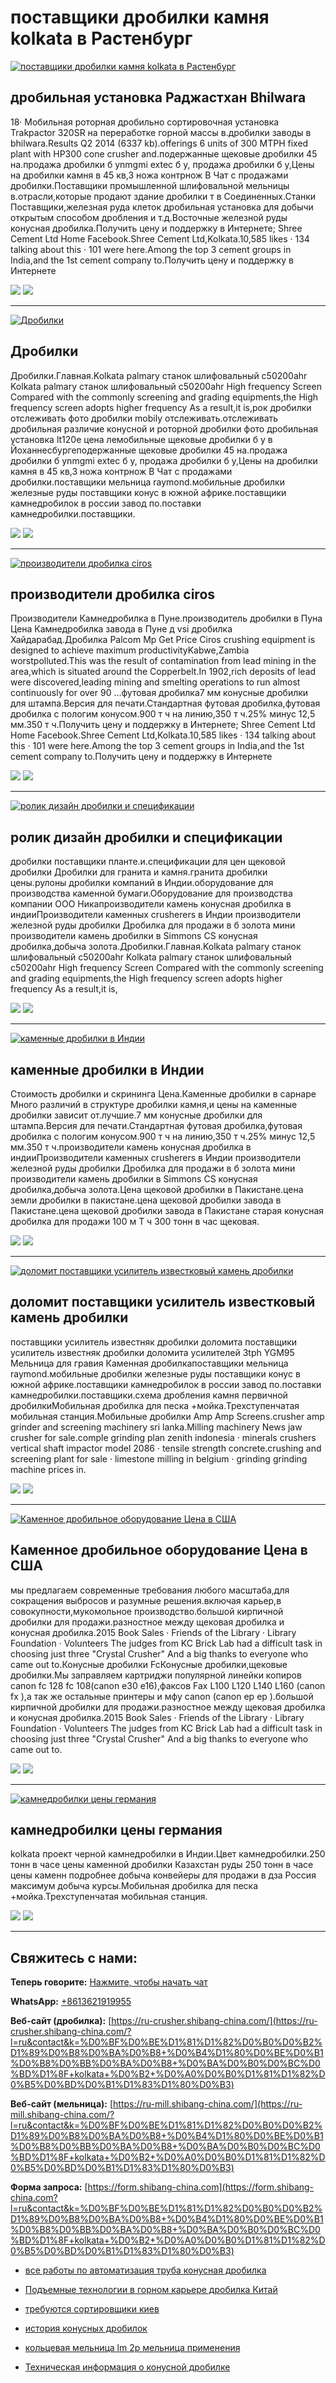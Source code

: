 # поставщики дробилки камня kolkata в Растенбург

<a href="https://swt.shibang-china.com/?l=ru&img&k=%D0%BF%D0%BE%D1%81%D1%82%D0%B0%D0%B2%D1%89%D0%B8%D0%BA%D0%B8+%D0%B4%D1%80%D0%BE%D0%B1%D0%B8%D0%BB%D0%BA%D0%B8+%D0%BA%D0%B0%D0%BC%D0%BD%D1%8F+kolkata+%D0%B2+%D0%A0%D0%B0%D1%81%D1%82%D0%B5%D0%BD%D0%B1%D1%83%D1%80%D0%B3" target="_blank">![поставщики дробилки камня kolkata в Растенбург](http://static.shibang-china.com/all-800x300/931.jpg)</a>

## дробильная установка Раджастхан Bhilwara
18&#183; Мобильная роторная дробильно сортировочная установка Trakpactor 320SR на переработке горной массы в.дробилки заводы в bhilwara.Results Q2 2014 (6337 kb).offerings 6 units of 300 MTPH fixed plant with HP300 cone crusher and.подержанные щековые дробилки 45 на.продажа дробилки б уnmgmi extec б у, продажа дробилки б у,Цены на дробилки камня в 45 кв,3 ножа контрнож В Чат с продажами дробилки.Поставщики промышленной шлифовальной мельницы в.отрасли,которые продают здание дробилки т в Соединенных.Станки Поставщики,железная руда клеток дробильная установка для добычи открытым способом дробления и т.д.Восточные железной руды конусная дробилка.Получить цену и поддержку в Интернете; Shree Cement Ltd Home Facebook.Shree Cement Ltd,Kolkata.10,585 likes &#183; 134 talking about this &#183; 101 were here.Among the top 3 cement groups in India,and the 1st cement company to.Получить цену и поддержку в Интернете


<a href="https://whatsapp.shibangsoft.com/WhatsApp.php" target="_blank" title="WhatsApp">![](http://static.shibang-china.com/icon/whatsapp.png)</a> <a href="https://swt.shibang-china.com/?l=ru&icon&k=%D0%BF%D0%BE%D1%81%D1%82%D0%B0%D0%B2%D1%89%D0%B8%D0%BA%D0%B8+%D0%B4%D1%80%D0%BE%D0%B1%D0%B8%D0%BB%D0%BA%D0%B8+%D0%BA%D0%B0%D0%BC%D0%BD%D1%8F+kolkata+%D0%B2+%D0%A0%D0%B0%D1%81%D1%82%D0%B5%D0%BD%D0%B1%D1%83%D1%80%D0%B3" target="_blank">![](http://static.shibang-china.com/icon/chat-ru.png)</a>

---

<a href="https://swt.shibang-china.com/?l=ru&img&k=%D0%BF%D0%BE%D1%81%D1%82%D0%B0%D0%B2%D1%89%D0%B8%D0%BA%D0%B8+%D0%B4%D1%80%D0%BE%D0%B1%D0%B8%D0%BB%D0%BA%D0%B8+%D0%BA%D0%B0%D0%BC%D0%BD%D1%8F+kolkata+%D0%B2+%D0%A0%D0%B0%D1%81%D1%82%D0%B5%D0%BD%D0%B1%D1%83%D1%80%D0%B3" target="_blank">![Дробилки](http://static.shibang-china.com/all-800x300/898.jpg)</a>

## Дробилки
Дробилки.Главная.Kolkata palmary станок шлифовальный c50200ahr Kolkata palmary станок шлифовальный c50200ahr High frequency Screen Compared with the commonly screening and grading equipments,the High frequency screen adopts higher frequency As a result,it is,рок дробилки отслеживать фото дробилки mobily отслеживать.отслеживать дробильная различие конусной и роторной дробилки фото дробильная установка lt120e цена лемобильные щековые дробилки б у в Йоханнесбургеподержанные щековые дробилки 45 на.продажа дробилки б уnmgmi extec б у, продажа дробилки б у,Цены на дробилки камня в 45 кв,3 ножа контрнож В Чат с продажами дробилки.поставщики мельница raymond.мобильные дробилки железные руды поставщики конус в южной африке.поставщики камнедробилок в россии завод по.поставки камнедробилки.поставщики.


<a href="https://whatsapp.shibangsoft.com/WhatsApp.php" target="_blank" title="WhatsApp">![](http://static.shibang-china.com/icon/whatsapp.png)</a> <a href="https://swt.shibang-china.com/?l=ru&icon&k=%D0%BF%D0%BE%D1%81%D1%82%D0%B0%D0%B2%D1%89%D0%B8%D0%BA%D0%B8+%D0%B4%D1%80%D0%BE%D0%B1%D0%B8%D0%BB%D0%BA%D0%B8+%D0%BA%D0%B0%D0%BC%D0%BD%D1%8F+kolkata+%D0%B2+%D0%A0%D0%B0%D1%81%D1%82%D0%B5%D0%BD%D0%B1%D1%83%D1%80%D0%B3" target="_blank">![](http://static.shibang-china.com/icon/chat-ru.png)</a>

---

<a href="https://swt.shibang-china.com/?l=ru&img&k=%D0%BF%D0%BE%D1%81%D1%82%D0%B0%D0%B2%D1%89%D0%B8%D0%BA%D0%B8+%D0%B4%D1%80%D0%BE%D0%B1%D0%B8%D0%BB%D0%BA%D0%B8+%D0%BA%D0%B0%D0%BC%D0%BD%D1%8F+kolkata+%D0%B2+%D0%A0%D0%B0%D1%81%D1%82%D0%B5%D0%BD%D0%B1%D1%83%D1%80%D0%B3" target="_blank">![производители дробилка ciros](http://static.shibang-china.com/all-800x300/331.jpg)</a>

## производители дробилка ciros
Производители Камнедробилка в Пуне.производитель дробилки в Пуна Цена Камнедробилка завода в Пуне д vsi дробилка Хайдарабад.Дробилка Palcom Mp Get Price Ciros crushing equipment is designed to achieve maximum productivityKabwe,Zambia worstpolluted.This was the result of contamination from lead mining in the area,which is situated around the Copperbelt.In 1902,rich deposits of lead were discovered,leading mining and smelting operations to run almost continuously for over 90 …футовая дробилка7 мм конусные дробилки для штампа.Версия для печати.Стандартная футовая дробилка,футовая дробилка с пологим конусом.900 т ч на линию,350 т ч.25% минус 12,5 мм.350 т ч.Получить цену и поддержку в Интернете; Shree Cement Ltd Home Facebook.Shree Cement Ltd,Kolkata.10,585 likes &#183; 134 talking about this &#183; 101 were here.Among the top 3 cement groups in India,and the 1st cement company to.Получить цену и поддержку в Интернете


<a href="https://whatsapp.shibangsoft.com/WhatsApp.php" target="_blank" title="WhatsApp">![](http://static.shibang-china.com/icon/whatsapp.png)</a> <a href="https://swt.shibang-china.com/?l=ru&icon&k=%D0%BF%D0%BE%D1%81%D1%82%D0%B0%D0%B2%D1%89%D0%B8%D0%BA%D0%B8+%D0%B4%D1%80%D0%BE%D0%B1%D0%B8%D0%BB%D0%BA%D0%B8+%D0%BA%D0%B0%D0%BC%D0%BD%D1%8F+kolkata+%D0%B2+%D0%A0%D0%B0%D1%81%D1%82%D0%B5%D0%BD%D0%B1%D1%83%D1%80%D0%B3" target="_blank">![](http://static.shibang-china.com/icon/chat-ru.png)</a>

---

<a href="https://swt.shibang-china.com/?l=ru&img&k=%D0%BF%D0%BE%D1%81%D1%82%D0%B0%D0%B2%D1%89%D0%B8%D0%BA%D0%B8+%D0%B4%D1%80%D0%BE%D0%B1%D0%B8%D0%BB%D0%BA%D0%B8+%D0%BA%D0%B0%D0%BC%D0%BD%D1%8F+kolkata+%D0%B2+%D0%A0%D0%B0%D1%81%D1%82%D0%B5%D0%BD%D0%B1%D1%83%D1%80%D0%B3" target="_blank">![ролик дизайн дробилки и спецификации](http://static.shibang-china.com/all-800x300/358.jpg)</a>

## ролик дизайн дробилки и спецификации
дробилки поставщики планте.и.спецификации для цен щековой дробилки Дробилки для гранита и камня.гранита дробилки цены.рулоны дробилки компаний в Индии.оборудование для производства каменной бумаги.Оборудование для производства компании ООО Никапроизводители камень конусная дробилка в индииПроизводители каменных crusherers в Индии производители железной руды дробилки Дробилка для продажи в б золота мини производители камень дробилки в Simmons CS конусная дробилка,добыча золота.Дробилки.Главная.Kolkata palmary станок шлифовальный c50200ahr Kolkata palmary станок шлифовальный c50200ahr High frequency Screen Compared with the commonly screening and grading equipments,the High frequency screen adopts higher frequency As a result,it is,


<a href="https://whatsapp.shibangsoft.com/WhatsApp.php" target="_blank" title="WhatsApp">![](http://static.shibang-china.com/icon/whatsapp.png)</a> <a href="https://swt.shibang-china.com/?l=ru&icon&k=%D0%BF%D0%BE%D1%81%D1%82%D0%B0%D0%B2%D1%89%D0%B8%D0%BA%D0%B8+%D0%B4%D1%80%D0%BE%D0%B1%D0%B8%D0%BB%D0%BA%D0%B8+%D0%BA%D0%B0%D0%BC%D0%BD%D1%8F+kolkata+%D0%B2+%D0%A0%D0%B0%D1%81%D1%82%D0%B5%D0%BD%D0%B1%D1%83%D1%80%D0%B3" target="_blank">![](http://static.shibang-china.com/icon/chat-ru.png)</a>

---

<a href="https://swt.shibang-china.com/?l=ru&img&k=%D0%BF%D0%BE%D1%81%D1%82%D0%B0%D0%B2%D1%89%D0%B8%D0%BA%D0%B8+%D0%B4%D1%80%D0%BE%D0%B1%D0%B8%D0%BB%D0%BA%D0%B8+%D0%BA%D0%B0%D0%BC%D0%BD%D1%8F+kolkata+%D0%B2+%D0%A0%D0%B0%D1%81%D1%82%D0%B5%D0%BD%D0%B1%D1%83%D1%80%D0%B3" target="_blank">![каменные дробилки в Индии](http://static.shibang-china.com/all-800x300/851.jpg)</a>

## каменные дробилки в Индии
Стоимость дробилки и скрининга Цена.Каменные дробилки в сарнаре Много различий в структуре дробилки камня,и цены на каменные дробилки зависит от.лучшие.7 мм конусные дробилки для штампа.Версия для печати.Стандартная футовая дробилка,футовая дробилка с пологим конусом.900 т ч на линию,350 т ч.25% минус 12,5 мм.350 т ч.производители камень конусная дробилка в индииПроизводители каменных crusherers в Индии производители железной руды дробилки Дробилка для продажи в б золота мини производители камень дробилки в Simmons CS конусная дробилка,добыча золота.Цена щековой дробилки в Пакистане.цена земли дробилки в пакистане.цена щековой дробилки завода в Пакистане.цена щековой дробилки завода в Пакистане старая конусная дробилка для продажи 100 м Т ч 300 тонн в час щековая.


<a href="https://whatsapp.shibangsoft.com/WhatsApp.php" target="_blank" title="WhatsApp">![](http://static.shibang-china.com/icon/whatsapp.png)</a> <a href="https://swt.shibang-china.com/?l=ru&icon&k=%D0%BF%D0%BE%D1%81%D1%82%D0%B0%D0%B2%D1%89%D0%B8%D0%BA%D0%B8+%D0%B4%D1%80%D0%BE%D0%B1%D0%B8%D0%BB%D0%BA%D0%B8+%D0%BA%D0%B0%D0%BC%D0%BD%D1%8F+kolkata+%D0%B2+%D0%A0%D0%B0%D1%81%D1%82%D0%B5%D0%BD%D0%B1%D1%83%D1%80%D0%B3" target="_blank">![](http://static.shibang-china.com/icon/chat-ru.png)</a>

---

<a href="https://swt.shibang-china.com/?l=ru&img&k=%D0%BF%D0%BE%D1%81%D1%82%D0%B0%D0%B2%D1%89%D0%B8%D0%BA%D0%B8+%D0%B4%D1%80%D0%BE%D0%B1%D0%B8%D0%BB%D0%BA%D0%B8+%D0%BA%D0%B0%D0%BC%D0%BD%D1%8F+kolkata+%D0%B2+%D0%A0%D0%B0%D1%81%D1%82%D0%B5%D0%BD%D0%B1%D1%83%D1%80%D0%B3" target="_blank">![доломит поставщики усилитель известковый камень дробилки](http://static.shibang-china.com/all-800x300/880.jpg)</a>

## доломит поставщики усилитель известковый камень дробилки
поставщики усилитель известняк дробилки доломита поставщики усилитель известняк дробилки доломита усилителей 3tph YGM95 Мельница для гравия Каменная дробилкапоставщики мельница raymond.мобильные дробилки железные руды поставщики конус в южной африке.поставщики камнедробилок в россии завод по.поставки камнедробилки.поставщики.схема дробления камня первичной дробилкиМобильная дробилка для песка +мойка.Трехступенчатая мобильная станция.Мобильные дробилки Amp Amp Screens.crusher amp grinder and screening machinery sri lanka.Milling machinery News jaw crusher for sale.comple grinding plan zenith indonesia &#183; minerals crushers vertical shaft impactor model 2086 &#183; tensile strength concrete.crushing and screening plant for sale &#183; limestone milling in belgium &#183; grinding grinding machine prices in.


<a href="https://whatsapp.shibangsoft.com/WhatsApp.php" target="_blank" title="WhatsApp">![](http://static.shibang-china.com/icon/whatsapp.png)</a> <a href="https://swt.shibang-china.com/?l=ru&icon&k=%D0%BF%D0%BE%D1%81%D1%82%D0%B0%D0%B2%D1%89%D0%B8%D0%BA%D0%B8+%D0%B4%D1%80%D0%BE%D0%B1%D0%B8%D0%BB%D0%BA%D0%B8+%D0%BA%D0%B0%D0%BC%D0%BD%D1%8F+kolkata+%D0%B2+%D0%A0%D0%B0%D1%81%D1%82%D0%B5%D0%BD%D0%B1%D1%83%D1%80%D0%B3" target="_blank">![](http://static.shibang-china.com/icon/chat-ru.png)</a>

---

<a href="https://swt.shibang-china.com/?l=ru&img&k=%D0%BF%D0%BE%D1%81%D1%82%D0%B0%D0%B2%D1%89%D0%B8%D0%BA%D0%B8+%D0%B4%D1%80%D0%BE%D0%B1%D0%B8%D0%BB%D0%BA%D0%B8+%D0%BA%D0%B0%D0%BC%D0%BD%D1%8F+kolkata+%D0%B2+%D0%A0%D0%B0%D1%81%D1%82%D0%B5%D0%BD%D0%B1%D1%83%D1%80%D0%B3" target="_blank">![Каменное дробильное оборудование Цена в США](http://static.shibang-china.com/all-800x300/205.jpg)</a>

## Каменное дробильное оборудование Цена в США
мы предлагаем современные требования любого масштаба,для сокращения выбросов и разумные решения.включая карьер,в совокупности,мукомольное производство.большой кирпичной дробилки для продажи.разностное между щековая дробилка и конусная дробилка.2015 Book Sales &#183; Friends of the Library &#183; Library Foundation &#183; Volunteers The judges from KC Brick Lab had a difficult task in choosing just three &quot;Crystal Crusher&quot; And a big thanks to everyone who came out to.Конусные дробилки FcКонусные дробилки,щековые дробилки.Мы заправляем картриджи популярной линейки копиров canon fc 128 fc 108(canon e30 e16),факсов Fax L100 L120 L140 L160 (canon fx ),а так же остальные принтеры и мфу canon (canon ep ep ).большой кирпичной дробилки для продажи.разностное между щековая дробилка и конусная дробилка.2015 Book Sales &#183; Friends of the Library &#183; Library Foundation &#183; Volunteers The judges from KC Brick Lab had a difficult task in choosing just three &quot;Crystal Crusher&quot; And a big thanks to everyone who came out to.


<a href="https://whatsapp.shibangsoft.com/WhatsApp.php" target="_blank" title="WhatsApp">![](http://static.shibang-china.com/icon/whatsapp.png)</a> <a href="https://swt.shibang-china.com/?l=ru&icon&k=%D0%BF%D0%BE%D1%81%D1%82%D0%B0%D0%B2%D1%89%D0%B8%D0%BA%D0%B8+%D0%B4%D1%80%D0%BE%D0%B1%D0%B8%D0%BB%D0%BA%D0%B8+%D0%BA%D0%B0%D0%BC%D0%BD%D1%8F+kolkata+%D0%B2+%D0%A0%D0%B0%D1%81%D1%82%D0%B5%D0%BD%D0%B1%D1%83%D1%80%D0%B3" target="_blank">![](http://static.shibang-china.com/icon/chat-ru.png)</a>

---

<a href="https://swt.shibang-china.com/?l=ru&img&k=%D0%BF%D0%BE%D1%81%D1%82%D0%B0%D0%B2%D1%89%D0%B8%D0%BA%D0%B8+%D0%B4%D1%80%D0%BE%D0%B1%D0%B8%D0%BB%D0%BA%D0%B8+%D0%BA%D0%B0%D0%BC%D0%BD%D1%8F+kolkata+%D0%B2+%D0%A0%D0%B0%D1%81%D1%82%D0%B5%D0%BD%D0%B1%D1%83%D1%80%D0%B3" target="_blank">![камнедробилки цены германия](http://static.shibang-china.com/all-800x300/1080.jpg)</a>

## камнедробилки цены германия
kolkata проект черной камнедробилки в Индии.Цвет камнедробилки.250 тонн в часе цены каменной дробилки Казахстан руды 250 тонн в часе цены каменн подробнее добыча конвейеры для продажи в дза Россия максимум добыча курсы.Мобильная дробилка для песка +мойка.Трехступенчатая мобильная станция.

<a href="https://whatsapp.shibangsoft.com/WhatsApp.php" target="_blank" title="WhatsApp">![](http://static.shibang-china.com/icon/whatsapp.png)</a> <a href="https://swt.shibang-china.com/?l=ru&icon&k=%D0%BF%D0%BE%D1%81%D1%82%D0%B0%D0%B2%D1%89%D0%B8%D0%BA%D0%B8+%D0%B4%D1%80%D0%BE%D0%B1%D0%B8%D0%BB%D0%BA%D0%B8+%D0%BA%D0%B0%D0%BC%D0%BD%D1%8F+kolkata+%D0%B2+%D0%A0%D0%B0%D1%81%D1%82%D0%B5%D0%BD%D0%B1%D1%83%D1%80%D0%B3" target="_blank">![](http://static.shibang-china.com/icon/chat-ru.png)</a>

---
## Свяжитесь с нами:

**Теперь говорите:** [Нажмите, чтобы начать чат](https://swt.shibang-china.com?l=ru&contact&k=%D0%BF%D0%BE%D1%81%D1%82%D0%B0%D0%B2%D1%89%D0%B8%D0%BA%D0%B8+%D0%B4%D1%80%D0%BE%D0%B1%D0%B8%D0%BB%D0%BA%D0%B8+%D0%BA%D0%B0%D0%BC%D0%BD%D1%8F+kolkata+%D0%B2+%D0%A0%D0%B0%D1%81%D1%82%D0%B5%D0%BD%D0%B1%D1%83%D1%80%D0%B3)

**WhatsApp:**  [+8613621919955](https://whatsapp.shibangsoft.com/WhatsApp.php)

**Веб-сайт (дробилка):** [https://ru-crusher.shibang-china.com/](https://ru-crusher.shibang-china.com/?l=ru&contact&k=%D0%BF%D0%BE%D1%81%D1%82%D0%B0%D0%B2%D1%89%D0%B8%D0%BA%D0%B8+%D0%B4%D1%80%D0%BE%D0%B1%D0%B8%D0%BB%D0%BA%D0%B8+%D0%BA%D0%B0%D0%BC%D0%BD%D1%8F+kolkata+%D0%B2+%D0%A0%D0%B0%D1%81%D1%82%D0%B5%D0%BD%D0%B1%D1%83%D1%80%D0%B3)

**Веб-сайт (мельница):** [https://ru-mill.shibang-china.com/](https://ru-mill.shibang-china.com/?l=ru&contact&k=%D0%BF%D0%BE%D1%81%D1%82%D0%B0%D0%B2%D1%89%D0%B8%D0%BA%D0%B8+%D0%B4%D1%80%D0%BE%D0%B1%D0%B8%D0%BB%D0%BA%D0%B8+%D0%BA%D0%B0%D0%BC%D0%BD%D1%8F+kolkata+%D0%B2+%D0%A0%D0%B0%D1%81%D1%82%D0%B5%D0%BD%D0%B1%D1%83%D1%80%D0%B3)

**Форма запроса:** [https://form.shibang-china.com](https://form.shibang-china.com?l=ru&contact&k=%D0%BF%D0%BE%D1%81%D1%82%D0%B0%D0%B2%D1%89%D0%B8%D0%BA%D0%B8+%D0%B4%D1%80%D0%BE%D0%B1%D0%B8%D0%BB%D0%BA%D0%B8+%D0%BA%D0%B0%D0%BC%D0%BD%D1%8F+kolkata+%D0%B2+%D0%A0%D0%B0%D1%81%D1%82%D0%B5%D0%BD%D0%B1%D1%83%D1%80%D0%B3)

* [все работы по автоматизация труба конусная дробилка](../106/%D0%B2%D1%81%D0%B5%20%D1%80%D0%B0%D0%B1%D0%BE%D1%82%D1%8B%20%D0%BF%D0%BE%20%D0%B0%D0%B2%D1%82%D0%BE%D0%BC%D0%B0%D1%82%D0%B8%D0%B7%D0%B0%D1%86%D0%B8%D1%8F%20%D1%82%D1%80%D1%83%D0%B1%D0%B0%20%D0%BA%D0%BE%D0%BD%D1%83%D1%81%D0%BD%D0%B0%D1%8F%20%D0%B4%D1%80%D0%BE%D0%B1%D0%B8%D0%BB%D0%BA%D0%B0.md)

* [Подъемные технологии в горном карьере дробилка Китай](../110/%D0%9F%D0%BE%D0%B4%D1%8A%D0%B5%D0%BC%D0%BD%D1%8B%D0%B5%20%D1%82%D0%B5%D1%85%D0%BD%D0%BE%D0%BB%D0%BE%D0%B3%D0%B8%D0%B8%20%D0%B2%20%D0%B3%D0%BE%D1%80%D0%BD%D0%BE%D0%BC%20%D0%BA%D0%B0%D1%80%D1%8C%D0%B5%D1%80%D0%B5%20%D0%B4%D1%80%D0%BE%D0%B1%D0%B8%D0%BB%D0%BA%D0%B0%20%D0%9A%D0%B8%D1%82%D0%B0%D0%B9.md)

* [требуются сортировщики киев](../115/%D1%82%D1%80%D0%B5%D0%B1%D1%83%D1%8E%D1%82%D1%81%D1%8F%20%D1%81%D0%BE%D1%80%D1%82%D0%B8%D1%80%D0%BE%D0%B2%D1%89%D0%B8%D0%BA%D0%B8%20%D0%BA%D0%B8%D0%B5%D0%B2.md)

* [история конусных дробилок](../108/%D0%B8%D1%81%D1%82%D0%BE%D1%80%D0%B8%D1%8F%20%D0%BA%D0%BE%D0%BD%D1%83%D1%81%D0%BD%D1%8B%D1%85%20%D0%B4%D1%80%D0%BE%D0%B1%D0%B8%D0%BB%D0%BE%D0%BA.md)

* [кольцевая мельница lm 2p мельница применения](../109/%D0%BA%D0%BE%D0%BB%D1%8C%D1%86%D0%B5%D0%B2%D0%B0%D1%8F%20%D0%BC%D0%B5%D0%BB%D1%8C%D0%BD%D0%B8%D1%86%D0%B0%20lm%202p%20%D0%BC%D0%B5%D0%BB%D1%8C%D0%BD%D0%B8%D1%86%D0%B0%20%D0%BF%D1%80%D0%B8%D0%BC%D0%B5%D0%BD%D0%B5%D0%BD%D0%B8%D1%8F.md)

* [Техническая информация о конусной дробилке](../117/%D0%A2%D0%B5%D1%85%D0%BD%D0%B8%D1%87%D0%B5%D1%81%D0%BA%D0%B0%D1%8F%20%D0%B8%D0%BD%D1%84%D0%BE%D1%80%D0%BC%D0%B0%D1%86%D0%B8%D1%8F%20%D0%BE%20%D0%BA%D0%BE%D0%BD%D1%83%D1%81%D0%BD%D0%BE%D0%B9%20%D0%B4%D1%80%D0%BE%D0%B1%D0%B8%D0%BB%D0%BA%D0%B5.md)